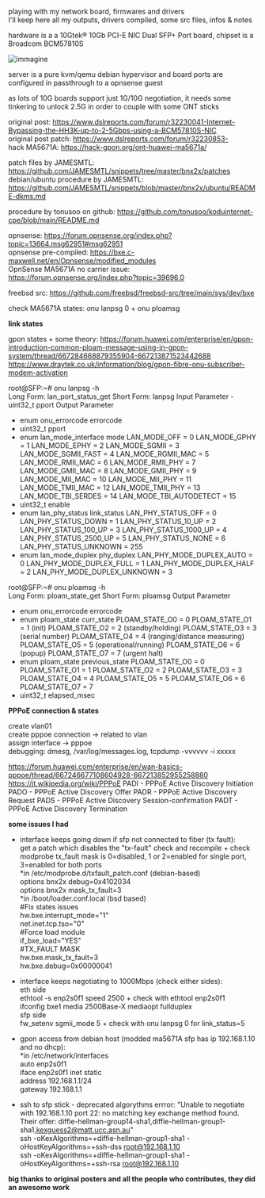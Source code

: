 playing with my network board, firmwares and drivers  
I'll keep here all my outputs, drivers compiled, some src files, infos & notes
  
hardware is a a 10Gtek® 10Gb PCI-E NIC Dual SFP+ Port board, chipset is a Broadcom BCM57810S  
  
![immagine](https://github.com/user-attachments/assets/a4325746-ef76-478f-abaf-d6eac02da406)  
  
server is a pure kvm/qemu debian hypervisor and board ports are configured in passthrough to a opnsense guest

as lots of 10G boards support just 1G/10G negotiation, it needs some tinkering to unlock 2.5G in order to couple with some ONT sticks    

original post: https://www.dslreports.com/forum/r32230041-Internet-Bypassing-the-HH3K-up-to-2-5Gbps-using-a-BCM57810S-NIC  
original post patch: https://www.dslreports.com/forum/r32230853-  
hack MA5671A: https://hack-gpon.org/ont-huawei-ma5671a/

patch files by JAMESMTL: https://github.com/JAMESMTL/snippets/tree/master/bnx2x/patches  
debian/ubuntu procedure by JAMESMTL: https://github.com/JAMESMTL/snippets/blob/master/bnx2x/ubuntu/README-dkms.md
  
procedure by tonusoo on github: https://github.com/tonusoo/koduinternet-cpe/blob/main/README.md  
  
opnsense: https://forum.opnsense.org/index.php?topic=13664.msg62951#msg62951  
opnsense pre-compiled: https://bxe.c-maxwell.net/en/Opnsense/modified_modules  
OpnSense MA5671A no carrier issue: https://forum.opnsense.org/index.php?topic=39696.0  

freebsd src: https://github.com/freebsd/freebsd-src/tree/main/sys/dev/bxe  
  
check MA5671A states: onu lanpsg 0 + onu ploamsg  
  
  
  
**link states**

gpon states + some theory:
https://forum.huawei.com/enterprise/en/gpon-introduction-common-ploam-message-using-in-gpon-system/thread/667284668879355904-667213871523442688
https://www.draytek.co.uk/information/blog/gpon-fibre-onu-subscriber-modem-activation  
  
root@SFP:~# onu lanpsg -h  
Long Form: lan_port_status_get
Short Form: lanpsg
Input Parameter - uint32_t pport
Output Parameter
- enum onu_errorcode errorcode
- uint32_t pport
- enum lan_mode_interface mode
   LAN_MODE_OFF = 0
   LAN_MODE_GPHY = 1
   LAN_MODE_EPHY = 2
   LAN_MODE_SGMII = 3
   LAN_MODE_SGMII_FAST = 4
   LAN_MODE_RGMII_MAC = 5
   LAN_MODE_RMII_MAC = 6
   LAN_MODE_RMII_PHY = 7
   LAN_MODE_GMII_MAC = 8
   LAN_MODE_GMII_PHY = 9
   LAN_MODE_MII_MAC = 10
   LAN_MODE_MII_PHY = 11
   LAN_MODE_TMII_MAC = 12
   LAN_MODE_TMII_PHY = 13
   LAN_MODE_TBI_SERDES = 14
   LAN_MODE_TBI_AUTODETECT = 15
- uint32_t enable
- enum lan_phy_status link_status
   LAN_PHY_STATUS_OFF = 0
   LAN_PHY_STATUS_DOWN = 1
   LAN_PHY_STATUS_10_UP = 2
   LAN_PHY_STATUS_100_UP = 3
   LAN_PHY_STATUS_1000_UP = 4
   LAN_PHY_STATUS_2500_UP = 5
   LAN_PHY_STATUS_NONE = 6
   LAN_PHY_STATUS_UNKNOWN = 255
- enum lan_mode_duplex phy_duplex
   LAN_PHY_MODE_DUPLEX_AUTO = 0
   LAN_PHY_MODE_DUPLEX_FULL = 1
   LAN_PHY_MODE_DUPLEX_HALF = 2
   LAN_PHY_MODE_DUPLEX_UNKNOWN = 3
  
root@SFP:~# onu ploamsg -h  
Long Form: ploam_state_get
Short Form: ploamsg
Output Parameter
- enum onu_errorcode errorcode
- enum ploam_state curr_state
   PLOAM_STATE_O0 = 0 
   PLOAM_STATE_O1 = 1 (init) 
   PLOAM_STATE_O2 = 2 (standby/holding) 
   PLOAM_STATE_O3 = 3 (serial number) 
   PLOAM_STATE_O4 = 4 (ranging/distance measuring) 
   PLOAM_STATE_O5 = 5 (operational/running) 
   PLOAM_STATE_O6 = 6 (popup) 
   PLOAM_STATE_O7 = 7 (urgent halt) 
- enum ploam_state previous_state
   PLOAM_STATE_O0 = 0
   PLOAM_STATE_O1 = 1
   PLOAM_STATE_O2 = 2
   PLOAM_STATE_O3 = 3
   PLOAM_STATE_O4 = 4
   PLOAM_STATE_O5 = 5
   PLOAM_STATE_O6 = 6
   PLOAM_STATE_O7 = 7
- uint32_t elapsed_msec

  
**PPPoE connection & states**  
  
create vlan01  
create pppoe connection -> related to vlan  
assign interface -> pppoe  
debugging: dmesg, /var/log/messages.log, tcpdump -vvvvvv -i xxxxx  
  
https://forum.huawei.com/enterprise/en/wan-basics-pppoe/thread/667246677108604928-667213852955258880
https://it.wikipedia.org/wiki/PPPoE
PADI - PPPoE Active Discovery Initiation
PADO - PPPoE Active Discovery Offer
PADR - PPPoE Active Discovery Request
PADS - PPPoE Active Discovery Session-confirmation
PADT - PPPoE Active Discovery Termination 

**some issues I had**
- interface keeps going down if sfp not connected to fiber (tx fault):  
get a patch which disables the "tx-fault" check and recompile + check modprobe
tx_fault mask is 0=disabled, 1 or 2=enabled for single port, 3=enabled for both ports  
*in /etc/modprobe.d/txfault_patch.conf (debian-based)  
options bnx2x debug=0x4102034  
options bnx2x mask_tx_fault=3  
*in /boot/loader.conf.local (bsd based)  
#Fix states issues  
hw.bxe.interrupt_mode="1"  
net.inet.tcp.tso="0"  
#Force load module  
if_bxe_load="YES"  
#TX_FAULT MASK  
hw.bxe.mask_tx_fault=3  
hw.bxe.debug=0x00000041  

  
- interface keeps negotiating to 1000Mbps (check either sides):  
eth side  
ethtool -s enp2s0f1 speed 2500 + check with ethtool enp2s0f1  
ifconfig bxe1 media 2500Base-X mediaopt fullduplex  
sfp side  
fw_setenv sgmii_mode 5 + check with onu lanpsg 0 for link_status=5  
  
- gpon access from debian host (modded ma5671A sfp has ip 192.168.1.10 and no dhcp):  
*in /etc/network/interfaces  
auto enp2s0f1  
iface enp2s0f1 inet static  
       address 192.168.1.1/24  
       gateway 192.168.1.1  
  
- ssh to sfp stick - deprecated algorythms errror: "Unable to negotiate with 192.168.1.10 port 22: no matching key exchange method found. Their offer: diffie-hellman-group14-sha1,diffie-hellman-group1-sha1,kexguess2@matt.ucc.asn.au"  
ssh -oKexAlgorithms=+diffie-hellman-group1-sha1 -oHostKeyAlgorithms=+ssh-dss root@192.168.1.10  
ssh -oKexAlgorithms=+diffie-hellman-group1-sha1 -oHostKeyAlgorithms=+ssh-rsa root@192.168.1.10  

  
**big thanks to original posters and all the people who contributes, they did an awesome work**  
